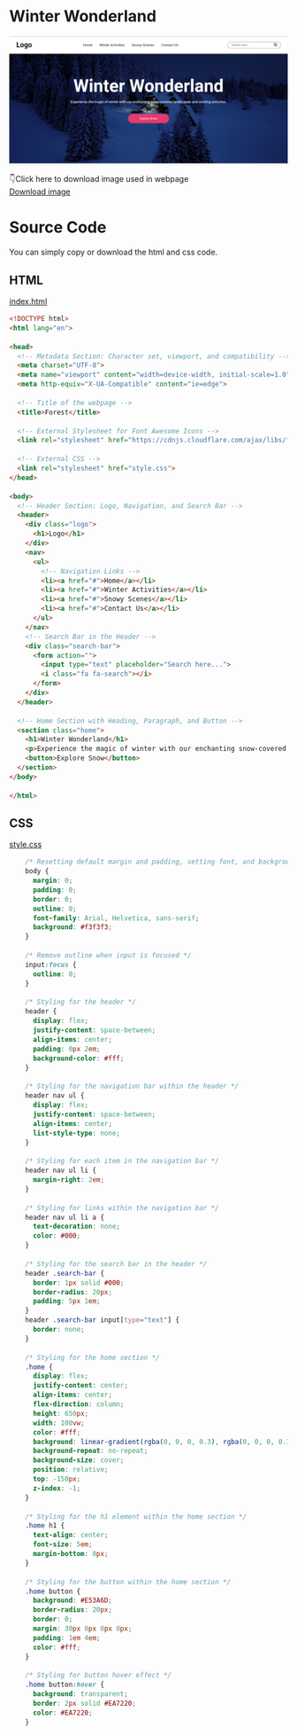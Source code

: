 <head>
    <meta property="og:title" content="Your Repository Title"/>
    <meta property="og:description" content="Your Repository Description"/>
    <meta property="og:image" content="https://pixabay.com/photos/snow-winter-mountains-house-home-3373432/">
    <meta property="og:url" content="URL to Your Repository"/>
</head>



# Winter Wonderland
![demo](output.png)


👇Click here to download image used in webpage</br>
[Download image](https://pixabay.com/photos/snow-winter-mountains-house-home-3373432/)
# Source Code
You can simply copy or download the html and css code.
## HTML
[index.html](index.html)

```html
<!DOCTYPE html>
<html lang="en">

<head>
  <!-- Metadata Section: Character set, viewport, and compatibility -->
  <meta charset="UTF-8">
  <meta name="viewport" content="width=device-width, initial-scale=1.0">
  <meta http-equiv="X-UA-Compatible" content="ie=edge">

  <!-- Title of the webpage -->
  <title>Forest</title>

  <!-- External Stylesheet for Font Awesome Icons -->
  <link rel="stylesheet" href="https://cdnjs.cloudflare.com/ajax/libs/font-awesome/4.7.0/css/font-awesome.min.css">

  <!-- External CSS -->
  <link rel="stylesheet" href="style.css">
</head>

<body>
  <!-- Header Section: Logo, Navigation, and Search Bar -->
  <header>
    <div class="logo">
      <h1>Logo</h1>
    </div>
    <nav>
      <ul>
        <!-- Navigation Links -->
        <li><a href="#">Home</a></li>
        <li><a href="#">Winter Activities</a></li>
        <li><a href="#">Snowy Scenes</a></li>
        <li><a href="#">Contact Us</a></li>
      </ul>
    </nav>
    <!-- Search Bar in the Header -->
    <div class="search-bar">
      <form action="">
        <input type="text" placeholder="Search here...">
        <i class="fa fa-search"></i>
      </form>
    </div>
  </header>

  <!-- Home Section with Heading, Paragraph, and Button -->
  <section class="home">
    <h1>Winter Wonderland</h1>
    <p>Experience the magic of winter with our enchanting snow-covered landscapes and exciting activities.</p>
    <button>Explore Snow</button>
  </section>
</body>

</html>
```
## CSS
[style.css](style.css)

``` css
    /* Resetting default margin and padding, setting font, and background color */
    body {
      margin: 0;
      padding: 0;
      border: 0;
      outline: 0;
      font-family: Arial, Helvetica, sans-serif;
      background: #f3f3f3;
    }

    /* Remove outline when input is focused */
    input:focus {
      outline: 0;
    }

    /* Styling for the header */
    header {
      display: flex;
      justify-content: space-between;
      align-items: center;
      padding: 0px 2em;
      background-color: #fff;
    }

    /* Styling for the navigation bar within the header */
    header nav ul {
      display: flex;
      justify-content: space-between;
      align-items: center;
      list-style-type: none;
    }

    /* Styling for each item in the navigation bar */
    header nav ul li {
      margin-right: 2em;
    }

    /* Styling for links within the navigation bar */
    header nav ul li a {
      text-decoration: none;
      color: #000;
    }

    /* Styling for the search bar in the header */
    header .search-bar {
      border: 1px solid #000;
      border-radius: 20px;
      padding: 5px 1em;
    }
    header .search-bar input[type="text"] {
      border: none;
    }

    /* Styling for the home section */
    .home {
      display: flex;
      justify-content: center;
      align-items: center;
      flex-direction: column;
      height: 650px;
      width: 100vw;
      color: #fff;
      background: linear-gradient(rgba(0, 0, 0, 0.3), rgba(0, 0, 0, 0.3)), url("background.jpg");
      background-repeat: no-repeat;
      background-size: cover;
      position: relative;
      top: -150px;
      z-index: -1;
    }

    /* Styling for the h1 element within the home section */
    .home h1 {
      text-align: center;
      font-size: 5em;
      margin-bottom: 0px;
    }

    /* Styling for the button within the home section */
    .home button {
      background: #E53A6D;
      border-radius: 20px;
      border: 0;
      margin: 30px 0px 0px 0px;
      padding: 1em 4em;
      color: #fff;
    }

    /* Styling for button hover effect */
    .home button:hover {
      background: transparent;
      border: 2px solid #EA7220;
      color: #EA7220;
    }
```
